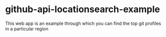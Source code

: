 # github-api-locationsearch-example
This web app is an example through which you can find the top git profiles in a particular region
